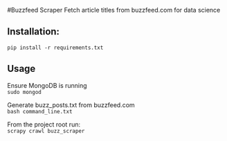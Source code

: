 #Buzzfeed Scraper
Fetch article titles from buzzfeed.com for data science


## Installation:
`pip install -r requirements.txt`

## Usage
Ensure MongoDB is running  
`sudo mongod`

Generate buzz_posts.txt from buzzfeed.com  
`bash command_line.txt`

From the project root run:  
 `scrapy crawl buzz_scraper`


